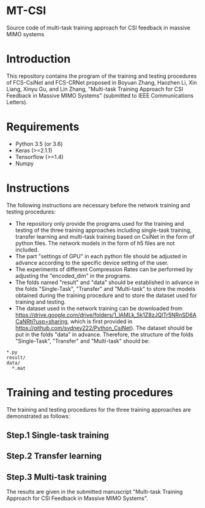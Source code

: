 # MT-CSI
Source code of multi-task training approach for CSI feedback in massive MIMO systems


# Introduction
This repository contains the program of the training and testing procedures of FCS-CsiNet and FCS-CRNet proposed in Boyuan Zhang, Haozhen Li, Xin Liang, Xinyu Gu, and Lin Zhang, "Multi-task Training Approach for CSI Feedback in Massive MIMO Systems" (submitted to IEEE Communications Letters).

# Requirements
- Python 3.5 (or 3.6)
- Keras (>=2.1.1)
- Tensorflow (>=1.4)
- Numpy

# Instructions
The following instructions are necessary before the network training and testing procedures:
- The repository only provide the programs used for the training and testing of the three training approaches including single-task training, transfer learning and multi-task training based on CsiNet in the form of python files. The network models in the form of h5 files are not included.
- The part "settings of GPU" in each python file should be adjusted in advance according to the specific device setting of the user.
- The experiments of different Compression Rates can be performed by adjusting the "encoded_dim" in the programs.
- The folds named "result" and "data" should be established in advance in the folds "Single-Task", "Transfer" and "Multi-task" to store the models obtained during the training procedure and to store the dataset used for training and testing.
- The dataset used in the network training can be downloaded from https://drive.google.com/drive/folders/1_lAMLk_5k1Z8zJQlTr5NRnSD6ACaNRtj?usp=sharing, which is first provided in https://github.com/sydney222/Python_CsiNet). The dataset should be put in the folds "data" in advance.
Therefore, the structure of the folds "Single-Task", "Transfer" and "Multi-task" should be:
```
*.py
result/
data/
  *.mat
```
# Training and testing procedures 
The training and testing procedures for the three training approaches are demonstrated as follows:
## Step.1 Single-task training

## Step.2 Transfer learning

## Step.3 Multi-task training

The results are given in the submitted manuscript "Multi-task Training Approach for CSI Feedback in Massive MIMO Systems".
